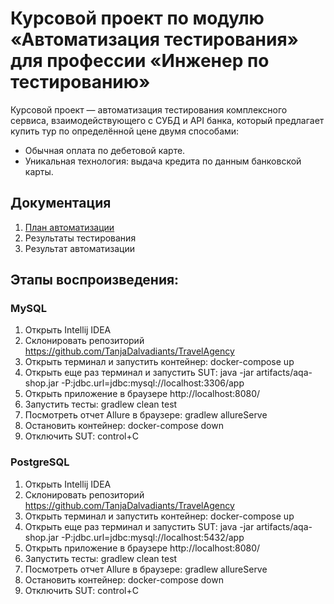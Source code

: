 # Курсовой проект по модулю «Автоматизация тестирования» для профессии «Инженер по тестированию»
Курсовой проект — автоматизация тестирования комплексного сервиса, взаимодействующего с СУБД и API банка, который предлагает купить тур по определённой цене двумя способами:

* Обычная оплата по дебетовой карте.
* Уникальная технология: выдача кредита по данным банковской карты.
## Документация 
1. [План автоматизации](https://github.com/TanjaDalvadiants/TravelAgency/blob/master/docs/Plan.md) 
2. Результаты тестирования
3. Результат автоматизации
## Этапы воспроизведения:
### MySQL
1. Открыть Intellij IDEA
2. Склонировать репозиторий  https://github.com/TanjaDalvadiants/TravelAgency
3. Открыть терминал и запустить контейнер: docker-compose up
4. Открыть еще раз терминал и запустить SUT: java -jar artifacts/aqa-shop.jar -P:jdbc.url=jdbc:mysql://localhost:3306/app 
5. Открыть приложение в браузере http://localhost:8080/
6. Запустить тесты: gradlew clean test
7. Посмотреть отчет Allure в браузере: gradlew allureServe
8. Остановить контейнер: docker-compose down
9. Отключить SUT: control+C
### PostgreSQL
1. Открыть Intellij IDEA
2. Склонировать репозиторий  https://github.com/TanjaDalvadiants/TravelAgency
3. Открыть терминал и запустить контейнер: docker-compose up
4. Открыть еще раз терминал и запустить SUT: java -jar artifacts/aqa-shop.jar -P:jdbc.url=jdbc:mysql://localhost:5432/app
5. Открыть приложение в браузере http://localhost:8080/
6. Запустить тесты: gradlew clean test
7. Посмотреть отчет Allure в браузере: gradlew allureServe
8. Остановить контейнер: docker-compose down
9. Отключить SUT: control+C